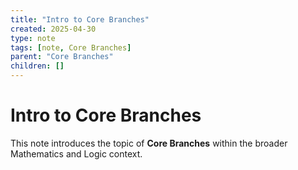 ```yaml
---
title: "Intro to Core Branches"
created: 2025-04-30
type: note
tags: [note, Core Branches]
parent: "Core Branches"
children: []
---
```


# Intro to Core Branches

This note introduces the topic of **Core Branches** within the broader Mathematics and Logic context.
